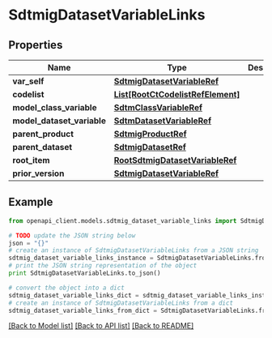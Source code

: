 # SdtmigDatasetVariableLinks


## Properties
Name | Type | Description | Notes
------------ | ------------- | ------------- | -------------
**var_self** | [**SdtmigDatasetVariableRef**](SdtmigDatasetVariableRef.md) |  | [optional] 
**codelist** | [**List[RootCtCodelistRefElement]**](RootCtCodelistRefElement.md) |  | [optional] 
**model_class_variable** | [**SdtmClassVariableRef**](SdtmClassVariableRef.md) |  | [optional] 
**model_dataset_variable** | [**SdtmDatasetVariableRef**](SdtmDatasetVariableRef.md) |  | [optional] 
**parent_product** | [**SdtmigProductRef**](SdtmigProductRef.md) |  | [optional] 
**parent_dataset** | [**SdtmigDatasetRef**](SdtmigDatasetRef.md) |  | [optional] 
**root_item** | [**RootSdtmigDatasetVariableRef**](RootSdtmigDatasetVariableRef.md) |  | [optional] 
**prior_version** | [**SdtmigDatasetVariableRef**](SdtmigDatasetVariableRef.md) |  | [optional] 

## Example

```python
from openapi_client.models.sdtmig_dataset_variable_links import SdtmigDatasetVariableLinks

# TODO update the JSON string below
json = "{}"
# create an instance of SdtmigDatasetVariableLinks from a JSON string
sdtmig_dataset_variable_links_instance = SdtmigDatasetVariableLinks.from_json(json)
# print the JSON string representation of the object
print SdtmigDatasetVariableLinks.to_json()

# convert the object into a dict
sdtmig_dataset_variable_links_dict = sdtmig_dataset_variable_links_instance.to_dict()
# create an instance of SdtmigDatasetVariableLinks from a dict
sdtmig_dataset_variable_links_from_dict = SdtmigDatasetVariableLinks.from_dict(sdtmig_dataset_variable_links_dict)
```
[[Back to Model list]](../README.md#documentation-for-models) [[Back to API list]](../README.md#documentation-for-api-endpoints) [[Back to README]](../README.md)


